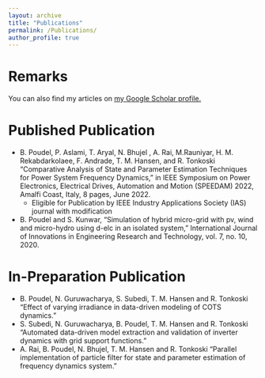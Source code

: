 ```yaml
---
layout: archive
title: "Publications"
permalink: /Publications/
author_profile: true
---
```


Remarks
======
  You can also find my articles on <u><a href="{{author.googlescholar}}">my Google Scholar profile</a>.</u>
  

Published Publication
======
* B. Poudel, P. Aslami, T. Aryal, N. Bhujel , A. Rai, M.Rauniyar, H. M. Rekabdarkolaee, F. Andrade, T. M. Hansen, and R. Tonkoski “Comparative Analysis of State and Parameter Estimation Techniques for Power System Frequency Dynamics,” in IEEE Symposium on Power Electronics, Electrical Drives, Automation and Motion (SPEEDAM) 2022, Amalfi Coast, Italy, 8 pages, June 2022.
    * Eligible for Publication by IEEE Industry Applications Society (IAS) journal with modification
* B. Poudel and S. Kunwar, “Simulation of hybrid micro-grid with pv, wind and micro-hydro using d-elc in an isolated system,” International Journal of Innovations in       Engineering Research and Technology, vol. 7, no. 10, 2020.

In-Preparation Publication
======
* B. Poudel, N. Guruwacharya, S. Subedi, T. M. Hansen and R. Tonkoski “Effect of varying irradiance in data-driven modeling of COTS dynamics.”
* S. Subedi, N. Guruwacharya, B. Poudel, T. M. Hansen and R. Tonkoski “Automated data-driven model extraction and validation of inverter dynamics with grid support         functions.”
*  A. Rai, B. Poudel, N. Bhujel, T. M. Hansen and R. Tonkoski “Parallel implementation of particle filter for state and parameter estimation of frequency dynamics          system.”
